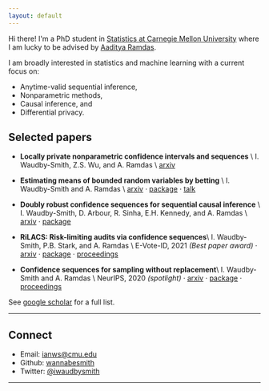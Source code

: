 ```yaml
---
layout: default
---
```


Hi there! I'm a PhD student in [Statistics at Carnegie Mellon University](http://stat.cmu.edu/) where I am lucky to be advised by [Aaditya Ramdas](http://www.stat.cmu.edu/~aramdas/).

I am broadly interested in statistics and machine learning with a current focus on:
* Anytime-valid sequential inference,
* Nonparametric methods,
* Causal inference, and
* Differential privacy.

## Selected papers


- **Locally private nonparametric confidence intervals and sequences** \\
    I. Waudby-Smith, Z.S. Wu, and A. Ramdas \\
    [arxiv](https://arxiv.org/abs/2202.08728) 

- **Estimating means of bounded random variables by betting** \\
	I. Waudby-Smith and A. Ramdas \\
    [arxiv](https://arxiv.org/abs/2010.09686) · [package](https://github.com/WannabeSmith/confseq) · [talk](https://www.youtube.com/watch?v=p3iFHpU8Vkw)

- **Doubly robust confidence sequences for sequential causal inference** \\
    I. Waudby-Smith, D. Arbour, R. Sinha, E.H. Kennedy, and A. Ramdas \\
    [arxiv](https://arxiv.org/abs/2103.06476) · [package](https://github.com/WannabeSmith/drconfseq) 

- **RiLACS: Risk-limiting audits via confidence sequences**\\
	I. Waudby-Smith, P.B. Stark, and A. Ramdas \\
    E-Vote-ID, 2021 _(Best paper award)_ ·
    [arxiv](https://arxiv.org/abs/2107.11323) ·
    [package](https://github.com/WannabeSmith/RiLACS) ·
    [proceedings](https://link.springer.com/chapter/10.1007/978-3-030-86942-7_9)

- **Confidence sequences for sampling without replacement**\\
	I. Waudby-Smith and A. Ramdas \\
    NeurIPS, 2020 _(spotlight)_ ·
    [arxiv](https://arxiv.org/abs/2006.04347) ·
    [package](https://github.com/WannabeSmith/confseq) ·
    [proceedings](https://proceedings.neurips.cc/paper/2020/hash/e96c7de8f6390b1e6c71556e4e0a4959-Abstract.html) 

See [google scholar](https://scholar.google.com/citations?user=FnyNlFAAAAAJ&hl=en&oi=ao) for a full list.

--- 

## Connect 

* Email: [ianws@cmu.edu](mailto:ianws@cmu.edu)
* Github: [wannabesmith](https://github.com/wannabesmith)
* Twitter: [@iwaudbysmith](https://twitter.com/iwaudbysmith)

---

